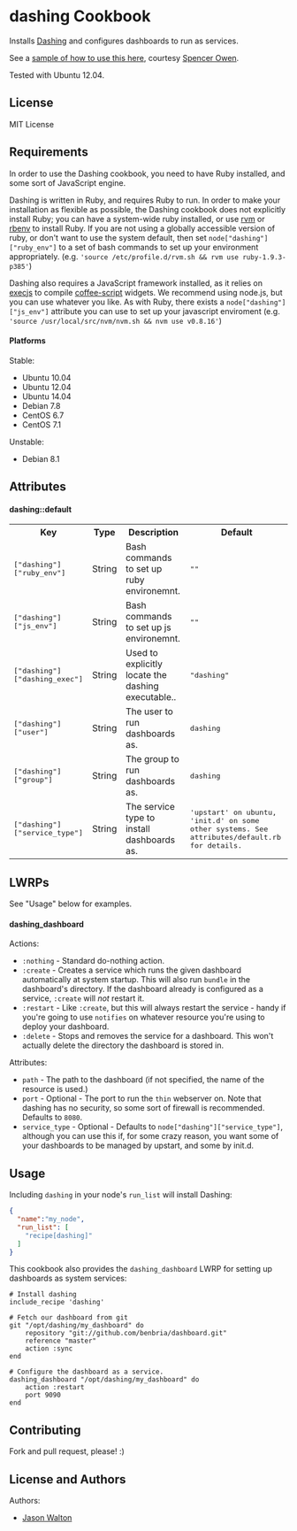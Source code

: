 dashing Cookbook
================

Installs [Dashing](http://shopify.github.io/dashing/) and configures dashboards to run as services.

See a [sample of how to use this here](https://gist.github.com/spuder/519e605a03eab9c2a136), courtesy [Spencer Owen](https://github.com/spuder).

Tested with Ubuntu 12.04.

License
-------
MIT License

Requirements
------------

In order to use the Dashing cookbook, you need to have Ruby installed, and some sort of JavaScript
engine.

Dashing is written in Ruby, and requires Ruby to run.  In order to make your installation as
flexible as possible, the Dashing cookbook does not explicitly install Ruby; you can have a
system-wide ruby installed, or use [rvm](https://rvm.io/) or
[rbenv](https://github.com/sstephenson/rbenv) to install Ruby.  If you are not using a globally
accessible version of ruby, or don't want to use the system default, then set
`node["dashing"]["ruby_env"]` to a set of bash commands to set up your environment appropriately.
(e.g. `'source /etc/profile.d/rvm.sh && rvm use ruby-1.9.3-p385'`)

Dashing also requires a JavaScript framework installed, as it relies on
[execjs](https://github.com/sstephenson/execjs) to compile [coffee-script](http://coffeescript.org/)
widgets.  We recommend using node.js, but you can use whatever you like.  As with Ruby, there exists
a `node["dashing"]["js_env"]` attribute you can use to set up your javascript enviroment
(e.g. `'source /usr/local/src/nvm/nvm.sh && nvm use v0.8.16'`)

#### Platforms
Stable:

* Ubuntu 10.04
* Ubuntu 12.04
* Ubuntu 14.04
* Debian 7.8
* CentOS 6.7
* CentOS 7.1

Unstable:

* Debian 8.1

Attributes
----------
#### dashing::default
<table>
  <tr>
    <th>Key</th>
    <th>Type</th>
    <th>Description</th>
    <th>Default</th>
  </tr>
  <tr>
    <td><tt>["dashing"]["ruby_env"]</tt></td>
    <td>String</td>
    <td>Bash commands to set up ruby environemnt.</td>
    <td><tt>""</tt></td>
  </tr>
  <tr>
    <td><tt>["dashing"]["js_env"]</tt></td>
    <td>String</td>
    <td>Bash commands to set up js environemnt.</td>
    <td><tt>""</tt></td>
  </tr>
  <tr>
    <td><tt>["dashing"]["dashing_exec"]</tt></td>
    <td>String</td>
    <td>Used to explicitly locate the dashing executable..</td>
    <td><tt>"dashing"</tt></td>
  </tr>
  <tr>
    <td><tt>["dashing"]["user"]</tt></td>
    <td>String</td>
    <td>The user to run dashboards as.</td>
    <td><tt>dashing</tt></td>
  </tr>
  <tr>
    <td><tt>["dashing"]["group"]</tt></td>
    <td>String</td>
    <td>The group to run dashboards as.</td>
    <td><tt>dashing</tt></td>
  </tr>
  <tr>
    <td><tt>["dashing"]["service_type"]</tt></td>
    <td>String</td>
    <td>The service type to install dashboards as.</td>
    <td><tt>'upstart' on ubuntu, 'init.d' on some other systems. See attributes/default.rb for details.</tt></td>
  </tr>
</table>

LWRPs
-----

See "Usage" below for examples.

#### dashing_dashboard

Actions:

* `:nothing` - Standard do-nothing action.
* `:create` - Creates a service which runs the given dashboard automatically at system startup.
  This will also run `bundle` in the dashboard's directory.  If the dashboard already is configured
  as a service, `:create` will *not* restart it.
* `:restart` - Like `:create`, but this will always restart the service - handy if you're going to
  use `notifies` on whatever resource you're using to deploy your dashboard.
* `:delete` - Stops and removes the service for a dashboard.  This won't actually delete the
  directory the dashboard is stored in.

Attributes:

* `path` - The path to the dashboard (if not specified, the name of the resource is used.)
* `port` - Optional - The port to run the `thin` webserver on.  Note that dashing has no security,
  so some sort of firewall is recommended.  Defaults to `8080`.
* `service_type` - Optional - Defaults to `node["dashing"]["service_type"]`, although you can use
  this if, for some crazy reason, you want some of your dashboards to be managed by upstart, and
  some by init.d.


Usage
-----
Including `dashing` in your node's `run_list` will install Dashing:

```json
{
  "name":"my_node",
  "run_list": [
    "recipe[dashing]"
  ]
}
```

This cookbook also provides the `dashing_dashboard` LWRP for setting up dashboards as system
services:

    # Install dashing
    include_recipe 'dashing'

    # Fetch our dashboard from git
    git "/opt/dashing/my_dashboard" do
        repository "git://github.com/benbria/dashboard.git"
        reference "master"
        action :sync
    end

    # Configure the dashboard as a service.
    dashing_dashboard "/opt/dashing/my_dashboard" do
        action :restart
        port 9090
    end


Contributing
------------
Fork and pull request, please! :)

License and Authors
-------------------
Authors:
* [Jason Walton](mailto:jwalton@benbria.ca)
